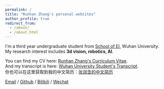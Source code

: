 ```yaml
---
permalink: /
title: "Runhan Zhang's personal websites"
author_profile: true
redirect_from: 
  - /about/
  - /about.html
---
```


I'm a third year undergraduate student from [School of EI](http://eis.whu.edu.cn/), Wuhan University. My research interest includes **3d vision, robotics, AI**.

<!-- I am very fortunate to be advised by [Prof. XXX](https://www.XXX.com/) of XXX Lab from [School of Computer Science](https://cs.pku.edu.cn/), Peking University. I was advised by [Prof. XX](https://XXX.pku.edu.cn/) from [School of Computer Science](https://cs.pku.edu.cn/), Peking University. -->

You can find my CV here: [Runhan Zhang's Curriculum Vitae](CV.pdf). <br />And my transcript is here: [Wuhan University Student's Transcript](transcript.pdf). <br />你也可以在这里获取到我的中文简历：[张润含的中文简历](CV_ch.pdf)

[Email](mailto:zhangrunhan@whu.edu.cn) / [Github](https://github.com/Runhane) / [Bilibili](https://space.bilibili.com/53569946) / [Wechat](../images/wechat.jpg)
